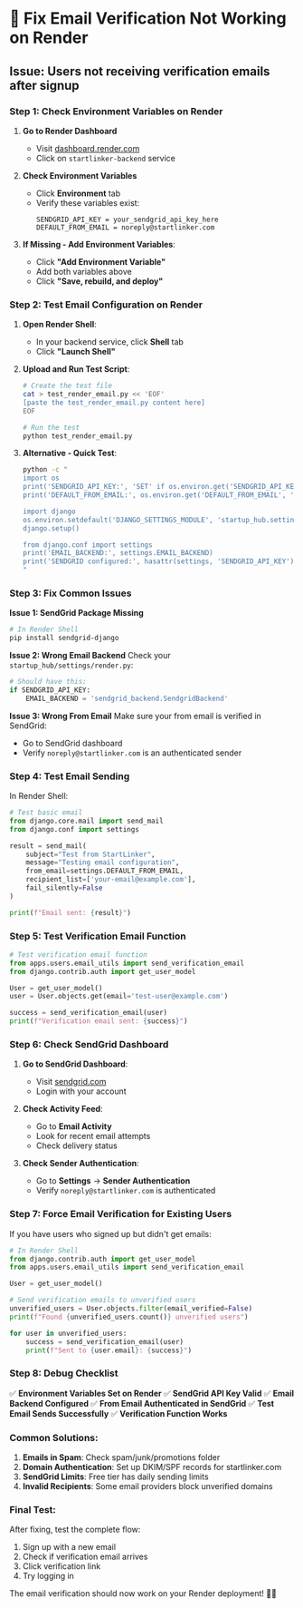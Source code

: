 # 🔧 Fix Email Verification Not Working on Render

## Issue: Users not receiving verification emails after signup

### Step 1: Check Environment Variables on Render

1. **Go to Render Dashboard**
   - Visit [dashboard.render.com](https://dashboard.render.com)
   - Click on `startlinker-backend` service

2. **Check Environment Variables**
   - Click **Environment** tab
   - Verify these variables exist:
     ```
     SENDGRID_API_KEY = your_sendgrid_api_key_here
     DEFAULT_FROM_EMAIL = noreply@startlinker.com
     ```

3. **If Missing - Add Environment Variables**:
   - Click **"Add Environment Variable"**
   - Add both variables above
   - Click **"Save, rebuild, and deploy"**

### Step 2: Test Email Configuration on Render

1. **Open Render Shell**:
   - In your backend service, click **Shell** tab
   - Click **"Launch Shell"**

2. **Upload and Run Test Script**:
   ```bash
   # Create the test file
   cat > test_render_email.py << 'EOF'
   [paste the test_render_email.py content here]
   EOF
   
   # Run the test
   python test_render_email.py
   ```

3. **Alternative - Quick Test**:
   ```bash
   python -c "
   import os
   print('SENDGRID_API_KEY:', 'SET' if os.environ.get('SENDGRID_API_KEY') else 'MISSING')
   print('DEFAULT_FROM_EMAIL:', os.environ.get('DEFAULT_FROM_EMAIL', 'MISSING'))
   
   import django
   os.environ.setdefault('DJANGO_SETTINGS_MODULE', 'startup_hub.settings.render')
   django.setup()
   
   from django.conf import settings
   print('EMAIL_BACKEND:', settings.EMAIL_BACKEND)
   print('SENDGRID configured:', hasattr(settings, 'SENDGRID_API_KEY'))
   "
   ```

### Step 3: Fix Common Issues

**Issue 1: SendGrid Package Missing**
```bash
# In Render Shell
pip install sendgrid-django
```

**Issue 2: Wrong Email Backend**
Check your `startup_hub/settings/render.py`:
```python
# Should have this:
if SENDGRID_API_KEY:
    EMAIL_BACKEND = 'sendgrid_backend.SendgridBackend'
```

**Issue 3: Wrong From Email**
Make sure your from email is verified in SendGrid:
- Go to SendGrid dashboard
- Verify `noreply@startlinker.com` is an authenticated sender

### Step 4: Test Email Sending

In Render Shell:
```python
# Test basic email
from django.core.mail import send_mail
from django.conf import settings

result = send_mail(
    subject="Test from StartLinker",
    message="Testing email configuration",
    from_email=settings.DEFAULT_FROM_EMAIL,
    recipient_list=['your-email@example.com'],
    fail_silently=False
)

print(f"Email sent: {result}")
```

### Step 5: Test Verification Email Function

```python
# Test verification email function
from apps.users.email_utils import send_verification_email
from django.contrib.auth import get_user_model

User = get_user_model()
user = User.objects.get(email='test-user@example.com')

success = send_verification_email(user)
print(f"Verification email sent: {success}")
```

### Step 6: Check SendGrid Dashboard

1. **Go to SendGrid Dashboard**:
   - Visit [sendgrid.com](https://sendgrid.com)
   - Login with your account

2. **Check Activity Feed**:
   - Go to **Email Activity**
   - Look for recent email attempts
   - Check delivery status

3. **Check Sender Authentication**:
   - Go to **Settings** → **Sender Authentication**
   - Verify `noreply@startlinker.com` is authenticated

### Step 7: Force Email Verification for Existing Users

If you have users who signed up but didn't get emails:

```python
# In Render Shell
from django.contrib.auth import get_user_model
from apps.users.email_utils import send_verification_email

User = get_user_model()

# Send verification emails to unverified users
unverified_users = User.objects.filter(email_verified=False)
print(f"Found {unverified_users.count()} unverified users")

for user in unverified_users:
    success = send_verification_email(user)
    print(f"Sent to {user.email}: {success}")
```

### Step 8: Debug Checklist

✅ **Environment Variables Set on Render**
✅ **SendGrid API Key Valid** 
✅ **Email Backend Configured**
✅ **From Email Authenticated in SendGrid**
✅ **Test Email Sends Successfully**
✅ **Verification Function Works**

### Common Solutions:

1. **Emails in Spam**: Check spam/junk/promotions folder
2. **Domain Authentication**: Set up DKIM/SPF records for startlinker.com
3. **SendGrid Limits**: Free tier has daily sending limits
4. **Invalid Recipients**: Some email providers block unverified domains

### Final Test:

After fixing, test the complete flow:
1. Sign up with a new email
2. Check if verification email arrives
3. Click verification link
4. Try logging in

The email verification should now work on your Render deployment! 📧✅